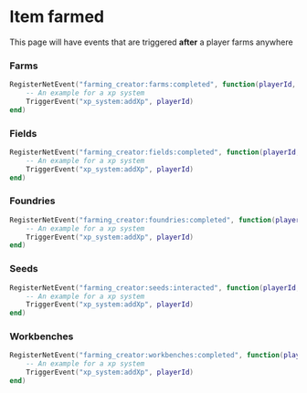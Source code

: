 # Item farmed

This page will have events that are triggered **after** a player farms anywhere



### Farms

```lua
RegisterNetEvent("farming_creator:farms:completed", function(playerId, farmId, givenItems)
    -- An example for a xp system
    TriggerEvent("xp_system:addXp", playerId)
end)
```

### Fields

```lua
RegisterNetEvent("farming_creator:fields:completed", function(playerId, fieldId, givenItems)
    -- An example for a xp system
    TriggerEvent("xp_system:addXp", playerId)
end)
```

### Foundries

```lua
RegisterNetEvent("farming_creator:foundries:completed", function(playerId, foundryId, givenItems)
    -- An example for a xp system
    TriggerEvent("xp_system:addXp", playerId)
end)
```

### Seeds

```lua
RegisterNetEvent("farming_creator:seeds:interacted", function(playerId, seedId, givenItems)
    -- An example for a xp system
    TriggerEvent("xp_system:addXp", playerId)
end)
```

### Workbenches

```lua
RegisterNetEvent("farming_creator:workbenches:completed", function(playerId, workbenchId, givenItems)
    -- An example for a xp system
    TriggerEvent("xp_system:addXp", playerId)
end)
```
